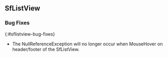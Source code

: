 ## SfListView

### Bug Fixes
{:#sflistview-bug-fixes}
       
* The NullReferenceException will no longer occur when MouseHover on header/footer of the SfListView.